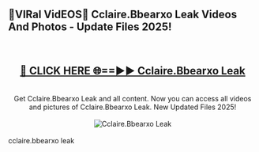 <h2>🔴VIRal VidEOS🔴 Cclaire.Bbearxo Leak Videos And Photos - Update Files 2025!</h2>
<br>
<div align="center">
<h2><a href="https://virallinks.top/odZfE0" rel="nofollow">🔴 CLICK HERE 🌐==►► Cclaire.Bbearxo Leak</a></h2>
<br>
Get Cclaire.Bbearxo Leak and all content. Now you can access all videos and pictures of Cclaire.Bbearxo Leak. New Updated Files 2025!
<br>
<br>
<a href="https://virallinks.top/odZfE0" rel="nofollow" data-target="animated-image.originalLink"><img src="https://i.imgur.com/dJHk4Zq.gif)" alt="Cclaire.Bbearxo Leak" style="max-width: 100%; display: inline-block;" data-target="animated-image.originalImage"></a>
</div>
<br>
cclaire.bbearxo leak